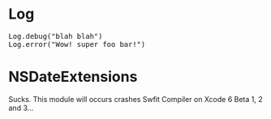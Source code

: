 # Log

<pre>
Log.debug("blah blah")
Log.error("Wow! super foo bar!")
</pre>

# NSDateExtensions

Sucks. This module will occurs crashes Swfit Compiler on Xcode 6 Beta 1, 2 and 3...
